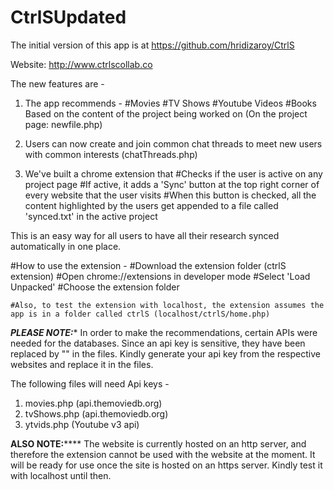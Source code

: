 # CtrlSUpdated

The initial version of this app is at https://github.com/hridizaroy/CtrlS

Website: http://www.ctrlscollab.co

The new features are -

1. The app recommends -
  #Movies
  #TV Shows
  #Youtube Videos
  #Books
  Based on the content of the project being worked on (On the project page: newfile.php)

2. Users can now create and join common chat threads to meet new users with common interests (chatThreads.php)

3. We've built a chrome extension that
  #Checks if the user is active on any project page
  #If active, it adds a 'Sync' button at the top right corner of every website that the user visits
  #When this button is checked, all the content highlighted by the users get appended to a file called 'synced.txt' in the active project

  This is an easy way for all users to have all their research synced automatically in one place.

  #How to use the extension - 
    #Download the extension folder (ctrlS extension)
    #Open chrome://extensions in developer mode
    #Select 'Load Unpacked'
    #Choose the extension folder
    
    #Also, to test the extension with localhost, the extension assumes the app is in a folder called ctrlS (localhost/ctrlS/home.php)

*********PLEASE NOTE:**********
In order to make the recommendations, certain APIs were needed for the databases. Since an api key is sensitive, they have been replaced by "<YOUR API KEY>" in the files. Kindly generate your api key from the respective websites and replace it in the files.

The following files will need Api keys -
1. movies.php (api.themoviedb.org)
2. tvShows.php (api.themoviedb.org)
3. ytvids.php (Youtube v3 api)

********ALSO NOTE:************
The website is currently hosted on an http server, and therefore the extension cannot be used with the website at the moment. It will be ready for use once the site is hosted on an https server. Kindly test it with localhost until then.
